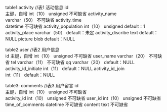 table1:activity  //表1 活动信息
id  
    主键，自增  int（10） unsigned  不可缺省
activity_name   
    varchar（50）  不可缺省
activity_time   
    datetime  不可缺省
activity_population
    int（10） unsigned  default：1
activity_place
    varchar（50） default：未定
activity_discribe
    text    default：NULL
picture
    blob    default：NULL   


table2:user     //表2  用户信息  
id
    主键，自增  int（10） unsigned  不可缺省
user_name
    varchar（20）  不可缺省
tel
    varchar（11）  不可缺省
qq
    varchar（20）  default：NULL
activity_id_initiate
    int（11）  default：NULL
activity_id_join  
    int（11）  default：NULL
	
	
table3: comments //表3 用户留言
id        
    主键，自增  int（10）  unsigned  不可缺省           
activity_id 
    int（10）  unsigned  不可缺省
user_id
    int（10）  unsigned  不可缺省
time_of_comments 
    datetime   不可缺省
content
    text   不可缺省
